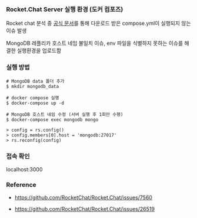 ###  Rocket.Chat Server 실행 환경 (도커 컴포즈)

Rocket chat 분석 중 [공식 문서](https://docs.rocket.chat/deploy/deploy-rocket.chat/deploy-with-docker-and-docker-compose)를 통해 다운로드 받은 compose.yml이 실행되지 않는 이슈 발생

MongoDB 레플리카 호스트 네임 불일치 이슈, env 파일을 식별하지 못하는 이슈를 해결한 실행환경을 업로드함


### 실행 방법
```shell
# MongoDB data 폴더 추가 
$ mkdir mongodb_data

# docker compose 실행
$ docker-compose up -d

# MongoDB 호스트 네임 수정 (서버 실행 후 1회만 수행)  
$ docker-compose exec mongodb mongo

> config = rs.config()
> config.members[0].host = 'mongodb:27017'
> rs.reconfig(config)
```

### 접속 확인
localhost:3000



### Reference
- https://github.com/RocketChat/Rocket.Chat/issues/7560
  
- https://github.com/RocketChat/Rocket.Chat/issues/26519
